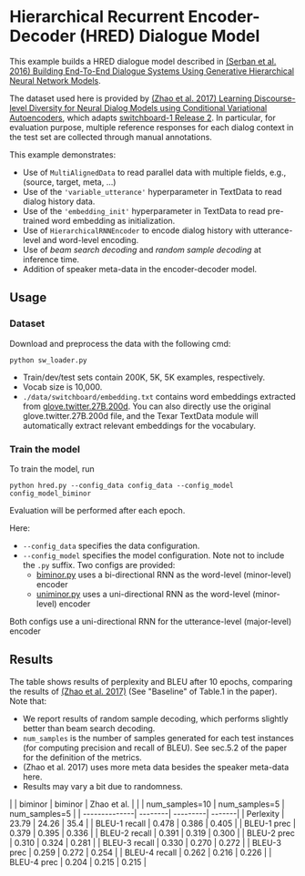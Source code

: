 # Hierarchical Recurrent Encoder-Decoder (HRED) Dialogue Model

This example builds a HRED dialogue model described in [(Serban et al. 2016) Building End-To-End Dialogue Systems Using Generative Hierarchical Neural Network Models](https://arxiv.org/abs/1507.04808). 

The dataset used here is provided by [(Zhao et al. 2017) Learning Discourse-level Diversity for Neural Dialog Models using Conditional Variational Autoencoders](https://arxiv.org/abs/1703.10960), which adapts [switchboard-1 Release 2](https://catalog.ldc.upenn.edu/ldc97s62). In particular, for evaluation purpose, multiple reference responses for each dialog context in the test set are collected through manual annotations. 

This example demonstrates:
* Use of `MultiAlignedData` to read parallel data with multiple fields, e.g., (source, target, meta, ...)
* Use of the `'variable_utterance'` hyperparameter in TextData to read dialog history data.
* Use of the `'embedding_init'` hyperparameter in TextData to read pre-trained word embedding as initialization. 
* Use of `HierarchicalRNNEncoder` to encode dialog history with utterance-level and word-level encoding.
* Use of *beam search decoding* and *random sample decoding* at inference time. 
* Addition of speaker meta-data in the encoder-decoder model.

## Usage

### Dataset

Download and preprocess the data with the following cmd:
```
python sw_loader.py
```
* Train/dev/test sets contain 200K, 5K, 5K examples, respectively.
* Vocab size is 10,000.
* `./data/switchboard/embedding.txt` contains word embeddings extracted from [glove.twitter.27B.200d](https://nlp.stanford.edu/projects/glove). You can also directly use the original glove.twitter.27B.200d file, and the Texar TextData module will automatically extract relevant embeddings for the vocabulary. 

### Train the model

To train the model, run

```
python hred.py --config_data config_data --config_model config_model_biminor 
```
Evaluation will be performed after each epoch. 

Here:
* `--config_data` specifies the data configuration.
* `--config_model` specifies the model configuration. Note not to include the `.py` suffix. Two configs are provided:
  - [biminor.py](./config_model_biminor.py) uses a bi-directional RNN as the word-level (minor-level) encoder
  - [uniminor.py](./config_model_uniminor.py) uses a uni-directional RNN as the word-level (minor-level) encoder

Both configs use a uni-directional RNN for the utterance-level (major-level) encoder

## Results

The table shows results of perplexity and BLEU after 10 epochs, comparing the results of [(Zhao et al. 2017)](https://arxiv.org/abs/1703.10960) (See "Baseline" of Table.1 in the paper). Note that:
* We report results of random sample decoding, which performs slightly better than beam search decoding. 
* `num_samples` is the number of samples generated for each test instances (for computing precision and recall of BLEU). See sec.5.2 of the paper for the definition of the metrics.
* (Zhao et al. 2017) uses more meta data besides the speaker meta-data here.
* Results may vary a bit due to randomness.

|               | biminor        | biminor       | Zhao et al.   |
|               | num_samples=10 | num_samples=5 | num_samples=5 |
| --------------| --------| ---------| -------|
| Perlexity     | 23.79   | 24.26    | 35.4   |
| BLEU-1 recall | 0.478   | 0.386    | 0.405  |
| BLEU-1 prec   | 0.379   | 0.395    | 0.336  |
| BLEU-2 recall | 0.391   | 0.319    | 0.300  |
| BLEU-2 prec   | 0.310   | 0.324    | 0.281  |
| BLEU-3 recall | 0.330   | 0.270    | 0.272  |
| BLEU-3 prec   | 0.259   | 0.272    | 0.254  |
| BLEU-4 recall | 0.262   | 0.216    | 0.226  |
| BLEU-4 prec   | 0.204   | 0.215    | 0.215  |
